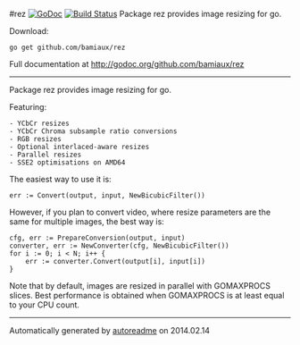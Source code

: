 #rez [![GoDoc](https://godoc.org/github.com/bamiaux/rez/web?status.png)](https://godoc.org/github.com/bamiaux/rez) [![Build Status](https://travis-ci.org/bamiaux/rez.png)](https://travis-ci.org/bamiaux/rez)
Package rez provides image resizing for go.

Download:
```shell
go get github.com/bamiaux/rez
```


Full documentation at http://godoc.org/github.com/bamiaux/rez

* * *
Package rez provides image resizing for go.

Featuring:

```
- YCbCr resizes
- YCbCr Chroma subsample ratio conversions
- RGB resizes
- Optional interlaced-aware resizes
- Parallel resizes
- SSE2 optimisations on AMD64
```

The easiest way to use it is:

```
err := Convert(output, input, NewBicubicFilter())
```

However, if you plan to convert video, where resize parameters are the same for
multiple images, the best way is:

```
cfg, err := PrepareConversion(output, input)
converter, err := NewConverter(cfg, NewBicubicFilter())
for i := 0; i < N; i++ {
    err := converter.Convert(output[i], input[i])
}
```

Note that by default, images are resized in parallel with GOMAXPROCS slices.
Best performance is obtained when GOMAXPROCS is at least equal to your CPU
count.



* * *
Automatically generated by [autoreadme](https://github.com/jimmyfrasche/autoreadme) on 2014.02.14
